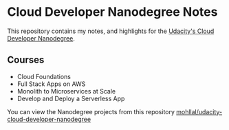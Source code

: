 # Cloud Developer Nanodegree Notes

This repository contains my notes, and highlights for the [Udacity's Cloud Developer Nanodegree](https://www.udacity.com/course/cloud-developer-nanodegree--nd9990).

## Courses

- Cloud Foundations
- Full Stack Apps on AWS
- Monolith to Microservices at Scale
- Develop and Deploy a Serverless App

You can view the Nanodegree projects from this repository [mohllal/udacity-cloud-developer-nanodegree](https://github.com/mohllal/udacity-cloud-developer-nanodegree)